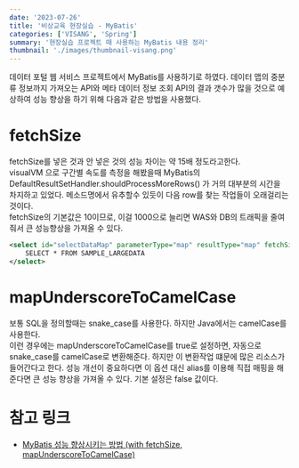 ```yaml
---
date: '2023-07-26'
title: '비상교육 현장실습 - MyBatis'
categories: ['VISANG', 'Spring']
summary: '현장실습 프로젝트 때 사용하는 MyBatis 내용 정리'
thumbnail: './images/thumbnail-visang.png'
---
```


데이터 포털 웹 서비스 프로젝트에서 MyBatis를 사용하기로 하였다. 데이터 맵의 중분류 정보까지 가져오는 API와 메타 데이터 정보 조회 API의 결과 갯수가 많을 것으로 예상하여 성능 향상을 하기 위해 다음과 같은 방법을 사용했다.

# fetchSize

fetchSize를 넣은 것과 안 넣은 것의 성능 차이는 약 15배 정도라고한다.  
visualVM 으로 구간별 속도를 측정을 해봤을때 MyBatis의 DefaultResultSetHandler.shouldProcessMoreRows() 가 거의 대부분의 시간을 차지하고 있었다. 메소드명에서 유추할수 있듯이 다음 row를 찾는 작업들이 오래걸리는 것이다.  
fetchSize의 기본값은 10이므로, 이걸 1000으로 늘리면 WAS와 DB의 트래픽을 줄여줘서 큰 성능향상을 가져올 수 있다.

```XML
<select id="selectDataMap" parameterType="map" resultType="map" fetchSize="1000">
	SELECT * FROM SAMPLE_LARGEDATA
</select>
```

# mapUnderscoreToCamelCase

보통 SQL을 정의할때는 snake_case를 사용한다. 하지만 Java에서는 camelCase를 사용한다.  
이런 경우에는 mapUnderscoreToCamelCase를 true로 설정하면, 자동으로 snake_case를 camelCase로 변환해준다. 하지만 이 변환작업 떄문에 많은 리소스가 들어간다고 한다. 성능 개선이 중요하다면 이 옵션 대신 alias를 이용해 직접 매핑을 해준다면 큰 성능 향상을 가져올 수 있다. 기본 설정은 false 값이다.

# 참고 링크

- [MyBatis 성능 향상시키는 방법 (with fetchSize, mapUnderscoreToCamelCase)](https://oingdaddy.tistory.com/64)
